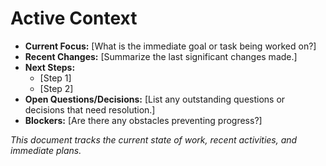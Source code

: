 # Active Context

*   **Current Focus:** [What is the immediate goal or task being worked on?]
*   **Recent Changes:** [Summarize the last significant changes made.]
*   **Next Steps:**
    *   [Step 1]
    *   [Step 2]
*   **Open Questions/Decisions:** [List any outstanding questions or decisions that need resolution.]
*   **Blockers:** [Are there any obstacles preventing progress?]

*This document tracks the current state of work, recent activities, and immediate plans.*
